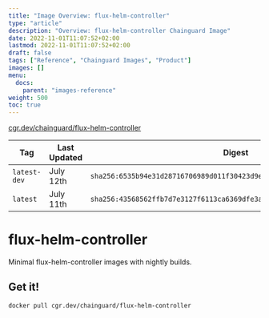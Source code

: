 ```yaml
---
title: "Image Overview: flux-helm-controller"
type: "article"
description: "Overview: flux-helm-controller Chainguard Image"
date: 2022-11-01T11:07:52+02:00
lastmod: 2022-11-01T11:07:52+02:00
draft: false
tags: ["Reference", "Chainguard Images", "Product"]
images: []
menu:
  docs:
    parent: "images-reference"
weight: 500
toc: true
---
```


[cgr.dev/chainguard/flux-helm-controller](https://github.com/chainguard-images/images/tree/main/images/flux-helm-controller)

| Tag          | Last Updated | Digest                                                                    |
|--------------|--------------|---------------------------------------------------------------------------|
| `latest-dev` | July 12th    | `sha256:6535b94e31d28716706989d011f30423d9efc0a92a8d2c80877077e366f246d6` |
| `latest`     | July 11th    | `sha256:43568562ffb7d7e3127f6113ca6369dfe3a44c6f5f9042a4d2343cbac6389c1a` |

# flux-helm-controller

Minimal flux-helm-controller images with nightly builds.

## Get it!

```shell
docker pull cgr.dev/chainguard/flux-helm-controller
```